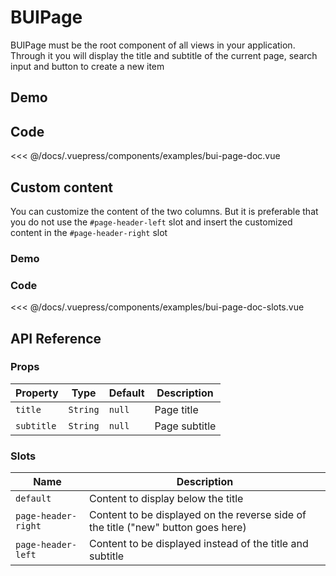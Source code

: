 # BUIPage

BUIPage must be the root component of all views in your application. Through it you will display the title and subtitle of the current page, search input and button to create a new item

## Demo
<Demo componentName="examples-bui-page-doc" />

## Code
<SourceCode>
<<< @/docs/.vuepress/components/examples/bui-page-doc.vue
</SourceCode>

## Custom content

You can customize the content of the two columns. But it is preferable that you do not use the `#page-header-left` slot and insert the customized content in the `#page-header-right` slot

### Demo
<Demo componentName="examples-bui-page-doc-slots" />

### Code
<SourceCode>
<<< @/docs/.vuepress/components/examples/bui-page-doc-slots.vue
</SourceCode>

## API Reference

### Props
| Property | Type | Default | Description |
| -------- | ---- | ------- | ----------- |
| `title` | `String` | `null` | Page title |
| `subtitle` | `String` | `null` | Page subtitle |


### Slots
| Name | Description |
| -------- | ---- |
| `default` | Content to display below the title |
| `page-header-right` | Content to be displayed on the reverse side of the title ("new" button goes here) |
| `page-header-left` | Content to be displayed instead of the title and subtitle |
